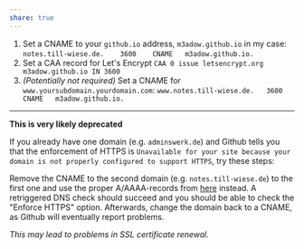 ```yaml
---
share: true
---
```


1. Set a CNAME to your `github.io` address, `m3adow.github.io` in my case: `notes.till-wiese.de.	3600	CNAME	m3adow.github.io.`
2. Set a CAA record for Let's Encrypt `CAA 0 issue letsencrypt.org m3adow.github.io IN 3600`
3. *(Potentially not required)* Set a CNAME for `www.yoursubdomain.yourdomain.com`: `www.notes.till-wiese.de.	3600	CNAME	m3adow.github.io.` 

---

**This is very likely deprecated**

If you already have one domain (e.g. `adminswerk.de`) and Github tells you that the enforcement of HTTPS is `Unavailable for your site because your domain is not properly configured to support HTTPS`, try these steps:

Remove the CNAME to the second domain (e.g. `notes.till-wiese.de`) to the first one and use the proper A/AAAA-records from [here](https://docs.github.com/en/pages/configuring-a-custom-domain-for-your-github-pages-site/managing-a-custom-domain-for-your-github-pages-site#configuring-an-apex-domain) instead. A retriggered DNS check should succeed and you should be able to check the "Enforce HTTPS" option. Afterwards, change the domain back to a CNAME, as Github will eventually report problems.

*This may lead to problems in SSL certificate renewal.*

